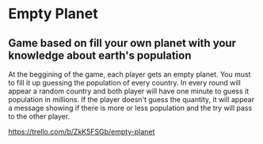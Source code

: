 # Empty Planet
## Game based on fill your own planet with your knowledge about earth's population

At the beggining of the game, each player gets an empty planet. You must to fill it up guessing the population of every country. 
In every round will appear a random country and both player will have one minute to guess it population in millions.
If the player doesn't guess the quantity, it will appear a message showing if there is more or less population and the try will pass to the other player.



https://trello.com/b/ZkK5FSGb/empty-planet
